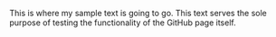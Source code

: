 This is where my sample text is going to go. This text serves the sole purpose of testing the functionality of the GitHub page itself.

